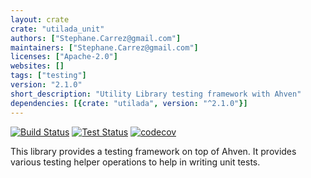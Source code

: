 ```yaml
---
layout: crate
crate: "utilada_unit"
authors: ["Stephane.Carrez@gmail.com"]
maintainers: ["Stephane.Carrez@gmail.com"]
licenses: ["Apache-2.0"]
websites: []
tags: ["testing"]
version: "2.1.0"
short_description: "Utility Library testing framework with Ahven"
dependencies: [{crate: "utilada", version: "^2.1.0"}]
---
```


[![Build Status](https://img.shields.io/jenkins/s/https/jenkins.vacs.fr/Ada-Util.svg)](https://jenkins.vacs.fr/job/Ada-Util/)
[![Test Status](https://img.shields.io/jenkins/t/https/jenkins.vacs.fr/Ada-Util.svg)](https://jenkins.vacs.fr/job/Ada-Util/)
[![codecov](https://codecov.io/gh/stcarrez/ada-util/branch/master/graph/badge.svg)](https://codecov.io/gh/stcarrez/ada-util)

This library provides a testing framework on top of Ahven.
It provides various testing helper operations to help in
writing unit tests.



